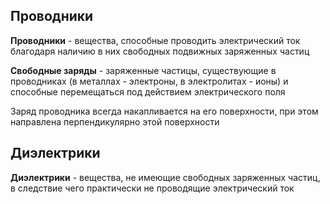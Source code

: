 ## Проводники

**Проводники** - вещества, способные проводить электрический ток благодаря
наличию в них свободных подвижных заряженных частиц

**Свободные заряды** - заряженные частицы, существующие в проводниках (в металлах - электроны, 
в электролитах - ионы) и способные перемещаться под действием электрического поля

<ExpandableText>
    Заряд проводника всегда накапливается на его поверхности, при этом <InlineMath math="\vec E">
    направлена перпендикулярно этой поверхности
</ExpandableText>

## Диэлектрики

**Диэлектрики** - вещества, не имеющие свободных заряженных частиц, в следствие чего
практически не проводящие электрический ток